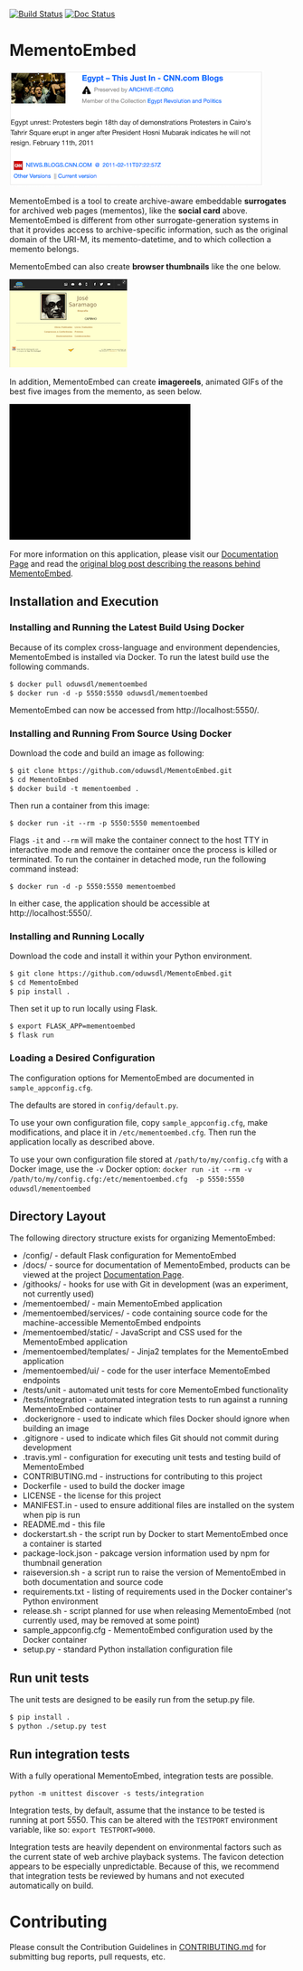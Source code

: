 [![Build Status](https://travis-ci.org/oduwsdl/MementoEmbed.svg?branch=master)](https://travis-ci.org/oduwsdl/MementoEmbed)
[![Doc Status](https://readthedocs.org/projects/mementoembed/badge/?version=latest&style=flat)](https://mementoembed.readthedocs.io/en/latest/)

# MementoEmbed

![Image of a Social Card](docs/source/images/socialcard-example.png?raw=true "Social Card Example for http://arquivo.pt/wayback/19980205082901/http://www.caleida.pt/saramago/")

MementoEmbed is a tool to create archive-aware embeddable **surrogates** for archived web pages (mementos), like the **social card** above. MementoEmbed is different from other surrogate-generation systems in that it provides access to archive-specific information, such as the original domain of the URI-M, its memento-datetime, and to which collection a memento belongs.

MementoEmbed can also create **browser thumbnails** like the one below.

![Image of a Browser Thumbnail](docs/source/images/thumbnail-example.png?raw=true "Thumbnail Example for http://arquivo.pt/wayback/19980205082901/http://www.caleida.pt/saramago/")

In addition, MementoEmbed can create **imagereels**, animated GIFs of the best five images from the memento, as seen below.

![Image of an Imagereel](docs/source/images/imagereel-example.gif?raw=true "Imagereel example for https://wayback.archive-it.org/2358/20110211072257/http://news.blogs.cnn.com/category/world/egypt-world-latest-news/")

For more information on this application, please visit our [Documentation Page](https://mementoembed.readthedocs.io/en/latest/) and read the [original blog post describing the reasons behind MementoEmbed](https://ws-dl.blogspot.com/2018/08/2018-08-01-preview-of-mementoembed.html).

## Installation and Execution

### Installing and Running the Latest Build Using Docker

Because of its complex cross-language and environment dependencies, MementoEmbed is installed via Docker. To run the latest build use the following commands.

```
$ docker pull oduwsdl/mementoembed
$ docker run -d -p 5550:5550 oduwsdl/mementoembed
```

MementoEmbed can now be accessed from http://localhost:5550/.

### Installing and Running From Source Using Docker

Download the code and build an image as following:

```
$ git clone https://github.com/oduwsdl/MementoEmbed.git
$ cd MementoEmbed
$ docker build -t mementoembed .
```

Then run a container from this image:

```
$ docker run -it --rm -p 5550:5550 mementoembed
```

Flags `-it` and `--rm` will make the container connect to the host TTY in interactive mode and remove the container once the process is killed or terminated.
To run the container in detached mode, run the following command instead:

```
$ docker run -d -p 5550:5550 mementoembed
```

In either case, the application should be accessible at http://localhost:5550/.

### Installing and Running Locally

Download the code and install it within your Python environment.

```
$ git clone https://github.com/oduwsdl/MementoEmbed.git
$ cd MementoEmbed
$ pip install .
```

Then set it up to run locally using Flask.

```
$ export FLASK_APP=mementoembed
$ flask run
```

### Loading a Desired Configuration

The configuration options for MementoEmbed are documented in `sample_appconfig.cfg`.

The defaults are stored in `config/default.py`.

To use your own configuration file, copy `sample_appconfig.cfg`, make modifications, and place it in `/etc/mementoembed.cfg`. Then run the application locally as described above.

To use your own configuration file stored at `/path/to/my/config.cfg` with a Docker image, use the `-v` Docker option:
`docker run -it --rm -v /path/to/my/config.cfg:/etc/mementoembed.cfg  -p 5550:5550 oduwsdl/mementoembed`

## Directory Layout

The following directory structure exists for organizing MementoEmbed:
* /config/ - default Flask configuration for MementoEmbed
* /docs/ - source for documentation of MementoEmbed, products can be viewed at the project [Documentation Page](https://mementoembed.readthedocs.io/en/latest/).
* /githooks/ - hooks for use with Git in development (was an experiment, not currently used)
* /mementoembed/ - main MementoEmbed application
* /mementoembed/services/ - code containing source code for the machine-accessible MementoEmbed endpoints
* /mementoembed/static/ - JavaScript and CSS used for the MementoEmbed application
* /mementoembed/templates/ - Jinja2 templates for the MementoEmbed application
* /mementoembed/ui/ - code for the user interface MementoEmbed endpoints
* /tests/unit - automated unit tests for core MementoEmbed functionality
* /tests/integration - automated integration tests to run against a running MementoEmbed container
* .dockerignore - used to indicate which files Docker should ignore when building an image
* .gitignore - used to indicate which files Git should not commit during development
* .travis.yml - configuration for executing unit tests and testing build of MementoEmbed
* CONTRIBUTING.md - instructions for contributing to this project
* Dockerfile - used to build the docker image
* LICENSE - the license for this project
* MANIFEST.in - used to ensure additional files are installed on the system when pip is run
* README.md - this file
* dockerstart.sh - the script run by Docker to start MementoEmbed once a container is started
* package-lock.json - pakcage version information used by npm for thumbnail generation
* raiseversion.sh - a script run to raise the version of MementoEmbed in both documentation and source code
* requirements.txt - listing of requirements used in the Docker container's Python environment
* release.sh - script planned for use when releasing MementoEmbed (not currently used, may be removed at some point)
* sample_appconfig.cfg - MementoEmbed configuration used by the Docker container
* setup.py - standard Python installation configuration file

## Run unit tests

The unit tests are designed to be easily run from the setup.py file.

```
$ pip install .
$ python ./setup.py test
```

## Run integration tests

With a fully operational MementoEmbed, integration tests are possible.

```
python -m unittest discover -s tests/integration
```

Integration tests, by default, assume that the instance to be tested is running at port 5550. This can be altered with the `TESTPORT` environment variable, like so: `export TESTPORT=9000`.

Integration tests are heavily dependent on environmental factors such as the current state of web archive playback systems. The favicon detection appears to be especially unpredictable. Because of this, we recommend that integration tests be reviewed by humans and not executed automatically on build.

# Contributing

Please consult the Contribution Guidelines in [CONTRIBUTING.md](https://github.com/oduwsdl/MementoEmbed/blob/master/CONTRIBUTING.md) for submitting bug reports, pull requests, etc.
